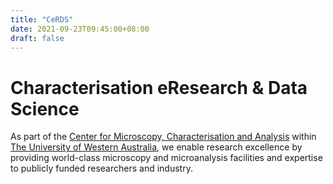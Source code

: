 ```yaml
---
title: "CeRDS"
date: 2021-09-23T09:45:00+08:00
draft: false
---
```


# Characterisation eResearch & Data Science

As part of the [Center for Microscopy, Characterisation and Analysis](https://www.cmca.uwa.edu.au/) within [The University of Western Australia](https://www.uwa.edu.au/), we enable research excellence by providing world-class microscopy and microanalysis facilities and expertise to publicly funded researchers and industry.
